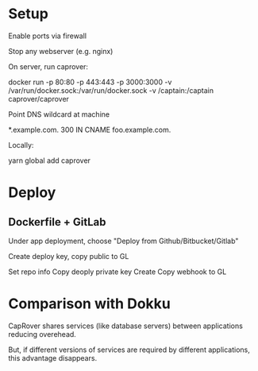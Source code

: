 # Setup

Enable ports via firewall

Stop any webserver (e.g. nginx)

On server, run caprover:

docker run -p 80:80 -p 443:443 -p 3000:3000 -v /var/run/docker.sock:/var/run/docker.sock -v /captain:/captain caprover/caprover

Point DNS wildcard at machine

*.example.com.        300     IN      CNAME   foo.example.com.

Locally:

yarn global add caprover

# Deploy

## Dockerfile + GitLab

Under app deployment, choose "Deploy from Github/Bitbucket/Gitlab"

Create deploy key, copy public to GL

Set repo info
Copy deoply private key
Create
Copy webhook to GL

# Comparison with Dokku

CapRover shares services (like database servers) between applications
reducing overehead.

But, if different versions of services are required by different applications,
this advantage disappears.
